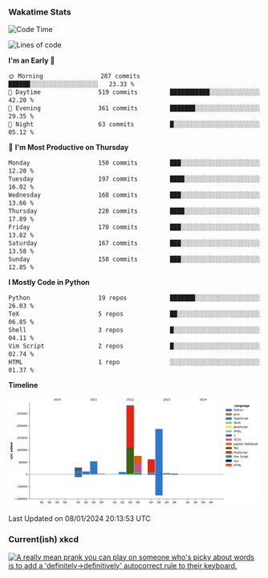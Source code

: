### Wakatime Stats
<!--START_SECTION:waka-->
![Code Time](http://img.shields.io/badge/Code%20Time-2%2C250%20hrs%2042%20mins-blue)

![Lines of code](https://img.shields.io/badge/From%20Hello%20World%20I%27ve%20Written-717.2%20thousand%20lines%20of%20code-blue)

**I'm an Early 🐤** 

```text
🌞 Morning                287 commits         ██████░░░░░░░░░░░░░░░░░░░   23.33 % 
🌆 Daytime                519 commits         ███████████░░░░░░░░░░░░░░   42.20 % 
🌃 Evening                361 commits         ███████░░░░░░░░░░░░░░░░░░   29.35 % 
🌙 Night                  63 commits          █░░░░░░░░░░░░░░░░░░░░░░░░   05.12 % 
```
📅 **I'm Most Productive on Thursday** 

```text
Monday                   150 commits         ███░░░░░░░░░░░░░░░░░░░░░░   12.20 % 
Tuesday                  197 commits         ████░░░░░░░░░░░░░░░░░░░░░   16.02 % 
Wednesday                168 commits         ███░░░░░░░░░░░░░░░░░░░░░░   13.66 % 
Thursday                 220 commits         ████░░░░░░░░░░░░░░░░░░░░░   17.89 % 
Friday                   170 commits         ███░░░░░░░░░░░░░░░░░░░░░░   13.82 % 
Saturday                 167 commits         ███░░░░░░░░░░░░░░░░░░░░░░   13.58 % 
Sunday                   158 commits         ███░░░░░░░░░░░░░░░░░░░░░░   12.85 % 
```


**I Mostly Code in Python** 

```text
Python                   19 repos            ███████░░░░░░░░░░░░░░░░░░   26.03 % 
TeX                      5 repos             ██░░░░░░░░░░░░░░░░░░░░░░░   06.85 % 
Shell                    3 repos             █░░░░░░░░░░░░░░░░░░░░░░░░   04.11 % 
Vim Script               2 repos             █░░░░░░░░░░░░░░░░░░░░░░░░   02.74 % 
HTML                     1 repo              ░░░░░░░░░░░░░░░░░░░░░░░░░   01.37 % 
```



**Timeline**

![Lines of Code chart](https://raw.githubusercontent.com/joshuajeschek/joshuajeschek/main/assets/bar_graph.png)


 Last Updated on 08/01/2024 20:13:53 UTC
<!--END_SECTION:waka-->

### Current(ish) xkcd
<a id="xkcd-a" title="A really mean prank you can play on someone who's picky about words is to add a 'definitely->definitively' autocorrect rule to their keyboard." href="https://www.xkcd.com" target="_blank">
        <img align="center" id="xkcd-img" src="https://imgs.xkcd.com/comics/definitely.png" alt="A really mean prank you can play on someone who's picky about words is to add a 'definitely->definitively' autocorrect rule to their keyboard." height=300 />
</a>
